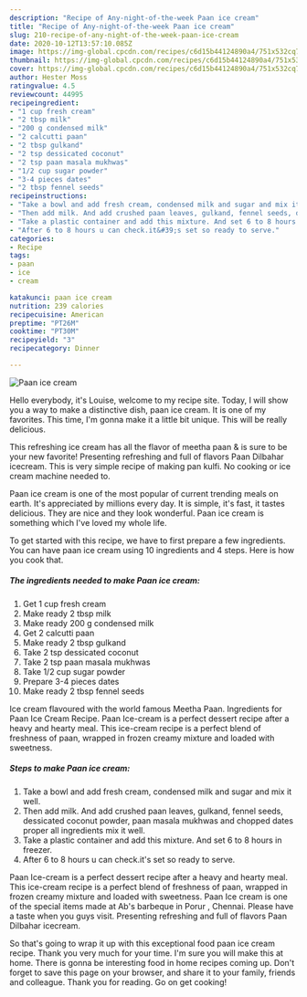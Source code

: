 ```yaml
---
description: "Recipe of Any-night-of-the-week Paan ice cream"
title: "Recipe of Any-night-of-the-week Paan ice cream"
slug: 210-recipe-of-any-night-of-the-week-paan-ice-cream
date: 2020-10-12T13:57:10.085Z
image: https://img-global.cpcdn.com/recipes/c6d15b44124890a4/751x532cq70/paan-ice-cream-recipe-main-photo.jpg
thumbnail: https://img-global.cpcdn.com/recipes/c6d15b44124890a4/751x532cq70/paan-ice-cream-recipe-main-photo.jpg
cover: https://img-global.cpcdn.com/recipes/c6d15b44124890a4/751x532cq70/paan-ice-cream-recipe-main-photo.jpg
author: Hester Moss
ratingvalue: 4.5
reviewcount: 44995
recipeingredient:
- "1 cup fresh cream"
- "2 tbsp milk"
- "200 g condensed milk"
- "2 calcutti paan"
- "2 tbsp gulkand"
- "2 tsp dessicated coconut"
- "2 tsp paan masala mukhwas"
- "1/2 cup sugar powder"
- "3-4 pieces dates"
- "2 tbsp fennel seeds"
recipeinstructions:
- "Take a bowl and add fresh cream, condensed milk and sugar and mix it well."
- "Then add milk. And add crushed paan leaves, gulkand, fennel seeds, dessicated coconut powder, paan masala mukhwas and chopped dates proper all ingredients mix it well."
- "Take a plastic container and add this mixture. And set 6 to 8 hours in freezer."
- "After 6 to 8 hours u can check.it&#39;s set so ready to serve."
categories:
- Recipe
tags:
- paan
- ice
- cream

katakunci: paan ice cream 
nutrition: 239 calories
recipecuisine: American
preptime: "PT26M"
cooktime: "PT30M"
recipeyield: "3"
recipecategory: Dinner

---
```



![Paan ice cream](https://img-global.cpcdn.com/recipes/c6d15b44124890a4/751x532cq70/paan-ice-cream-recipe-main-photo.jpg)

Hello everybody, it's Louise, welcome to my recipe site. Today, I will show you a way to make a distinctive dish, paan ice cream. It is one of my favorites. This time, I'm gonna make it a little bit unique. This will be really delicious.

This refreshing ice cream has all the flavor of meetha paan &amp; is sure to be your new favorite! Presenting refreshing and full of flavors Paan Dilbahar icecream. This is very simple recipe of making pan kulfi. No cooking or ice cream machine needed to.

Paan ice cream is one of the most popular of current trending meals on earth. It's appreciated by millions every day. It is simple, it's fast, it tastes delicious. They are nice and they look wonderful. Paan ice cream is something which I've loved my whole life.


To get started with this recipe, we have to first prepare a few ingredients. You can have paan ice cream using 10 ingredients and 4 steps. Here is how you cook that.

<!--inarticleads1-->

##### The ingredients needed to make Paan ice cream:

1. Get 1 cup fresh cream
1. Make ready 2 tbsp milk
1. Make ready 200 g condensed milk
1. Get 2 calcutti paan
1. Make ready 2 tbsp gulkand
1. Take 2 tsp dessicated coconut
1. Take 2 tsp paan masala mukhwas
1. Take 1/2 cup sugar powder
1. Prepare 3-4 pieces dates
1. Make ready 2 tbsp fennel seeds


Ice cream flavoured with the world famous Meetha Paan. Ingredients for Paan Ice Cream Recipe. Paan Ice-cream is a perfect dessert recipe after a heavy and hearty meal. This ice-cream recipe is a perfect blend of freshness of paan, wrapped in frozen creamy mixture and loaded with sweetness. 

<!--inarticleads2-->

##### Steps to make Paan ice cream:

1. Take a bowl and add fresh cream, condensed milk and sugar and mix it well.
1. Then add milk. And add crushed paan leaves, gulkand, fennel seeds, dessicated coconut powder, paan masala mukhwas and chopped dates proper all ingredients mix it well.
1. Take a plastic container and add this mixture. And set 6 to 8 hours in freezer.
1. After 6 to 8 hours u can check.it&#39;s set so ready to serve.


Paan Ice-cream is a perfect dessert recipe after a heavy and hearty meal. This ice-cream recipe is a perfect blend of freshness of paan, wrapped in frozen creamy mixture and loaded with sweetness. Paan Ice cream is one of the special items made at Ab&#39;s barbeque in Porur , Chennai. Please have a taste when you guys visit. Presenting refreshing and full of flavors Paan Dilbahar icecream. 

So that's going to wrap it up with this exceptional food paan ice cream recipe. Thank you very much for your time. I'm sure you will make this at home. There is gonna be interesting food in home recipes coming up. Don't forget to save this page on your browser, and share it to your family, friends and colleague. Thank you for reading. Go on get cooking!
